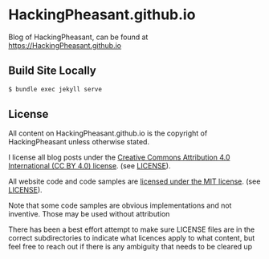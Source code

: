 # HackingPheasant.github.io
Blog of HackingPheasant, can be found at https://HackingPheasant.github.io

## Build Site Locally
```bash
$ bundle exec jekyll serve
```

## License
All content on HackingPheasant.github.io is the copyright of HackingPheasant unless otherwise stated.
 
I license all blog posts under the [Creative Commons Attribution 4.0 International (CC BY 4.0) license](https://creativecommons.org/licenses/by/4.0/). (see [LICENSE](LICENSE)).

All website code and code samples are [licensed under the MIT license](https://opensource.org/licenses/MIT). (see [LICENSE](assets/code/LICENSE)).

Note that some code samples are obvious implementations and not inventive. Those may be used without attribution

There has been a best effort attempt to make sure LICENSE files are in the correct subdirectories to indicate what licences apply to what content, but feel free to reach out if there is any ambiguity that needs to be cleared up
